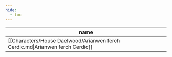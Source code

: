 ```yaml
---
hide:
  - toc
---
```

| name                                                                          |
| ----------------------------------------------------------------------------- |
| [[Characters/House Daelwood/Arianwen ferch Cerdic.md\|Arianwen ferch Cerdic]] |


<div style="width:100%; height:700px;" id="tree"></div>

<script>
  document.onreadystatechange = function () {
     if (document.readyState == "complete") {
     	  let family = new FamilyTree(document.getElementById("tree"), {
            nodeBinding: {field_0: "name",field_1: "title",field_2: "house",img_0: "photo" },
            siblingSpread: 150,
            template: "john",
            editForm: {
            photoBinding: "photo",
            buttons: null
            },
            filterBy: {
	            gender: {},
	            house: {} ,
	            status: {
		            Deceased: { checked:false }
	            }
            },
            nodes:  [{"id":1,"photo":"../../images/Arianwen ferch Cerdic.jpg","name":"Arianwen ferch Cerdic","pids":[2],"gender":"female","house":"House Daelwood","status":"Alive"},{"id":2,"photo":"../../images/Bran ap Cynric.jpg","name":"Bran ap Cynric","pids":[1],"gender":"male","house":"House Dolforwyn","status":"Alive"}]
		})
	}
}
</script>